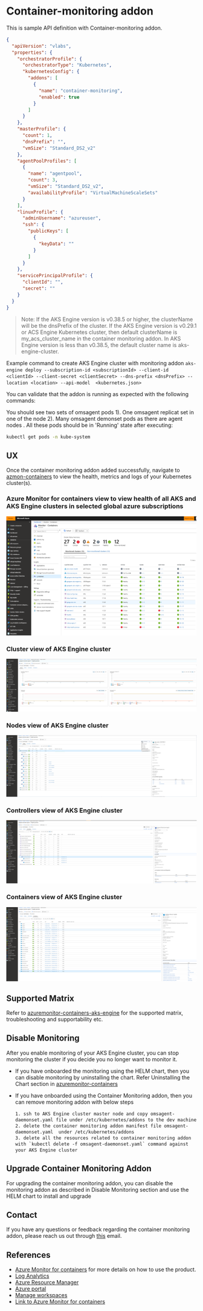 # Container-monitoring addon

This is sample API definition with Container-monitoring addon.

```json
{
  "apiVersion": "vlabs",
  "properties": {
    "orchestratorProfile": {
      "orchestratorType": "Kubernetes",
      "kubernetesConfig": {
        "addons": [
          {
            "name": "container-monitoring",
            "enabled": true
          }
        ]
      }
    },
    "masterProfile": {
      "count": 1,
      "dnsPrefix": "",
      "vmSize": "Standard_DS2_v2"
    },
    "agentPoolProfiles": [
      {
        "name": "agentpool",
        "count": 3,
        "vmSize": "Standard_DS2_v2",
        "availabilityProfile": "VirtualMachineScaleSets"
      }
    ],
    "linuxProfile": {
      "adminUsername": "azureuser",
      "ssh": {
        "publicKeys": [
          {
            "keyData": ""
          }
        ]
      }
    },
    "servicePrincipalProfile": {
      "clientId": "",
      "secret": ""
    }
  }
}

```
> Note: If the AKS Engine version is v0.38.5 or higher, the clusterName will be the dnsPrefix of the cluster. If the AKS Engine version is v0.29.1 or ACS Engine Kubernetes cluster, then default clusterName is my_acs_cluster_name in the container monitoring addon. In  AKS Engine version is less than v0.38.5, the default cluster name is aks-engine-cluster.

Example command to create AKS Engine cluster with monitoring addon
`aks-engine deploy --subscription-id <subscriptionId> --client-id <clientId> --client-secret <clientSecret> --dns-prefix <dnsPrefix> --location <location> --api-model  <kubernetes.json>`

You can validate that the addon is running as expected with the following commands:

You should see two sets of omsagent pods 1). One omsagent replicat set in one of the node 2). Many omsagent demonset pods as there are agent nodes .
All these pods should be in 'Running' state after executing:

```bash
kubectl get pods -n kube-system
```

## UX

Once the container monitoring addon added successfully, navigate to [azmon-containers](https://aka.ms/azmon-containers) to view the health, metrics and logs of your Kubernetes cluster(s).

### Azure Monitor for containers view to view health of all AKS and AKS Engine clusters in selected global azure subscriptions
![Image of Azure Monitor for containers](../../../docs/static/img/azure_monitor_aks_engine.png)

### Cluster view of AKS Engine cluster
![Image of Azure Monitor for containers](../../../docs/static/img/azure_monitor_aks_engine1.png)

### Nodes view of AKS Engine cluster
![Image of Azure Monitor for containers](../../../docs/static/img/azure_monitor_aks_engine2.png)

### Controllers view of AKS Engine cluster
![Image of Azure Monitor for containers](../../../docs/static/img/azure_monitor_aks_engine3.png)

### Containers view of AKS Engine cluster
![Image of Azure Monitor for containers](../../../docs/static/img/azure_monitor_aks_engine4.png)

## Supported Matrix

 Refer to [azuremonitor-containers-aks-engine](https://github.com/Microsoft/OMS-docker/blob/aks-engine/README.md) for the supported matrix, troubleshooting and supportability etc.

## Disable Monitoring

After you enable monitoring of your AKS Engine cluster, you can stop monitoring the cluster if you decide you no longer want to monitor it.

- If you have onboarded the monitoring using the HELM chart, then you can disable monitoring by uninstalling the chart. Refer Uninstalling the Chart section in [azuremonitor-containers](https://github.com/helm/charts/tree/master/incubator/azuremonitor-containers)

- If you have onboarded using the Container Monitoring addon, then you can remove monitoring addon with below steps

      1. ssh to AKS Engine cluster master node and copy omsagent-daemonset.yaml file under /etc/kubernetes/addons to the dev machine
      2. delete the container monitoring addon manifest file omsagent-daemonset.yaml  under /etc/kubernetes/addons
      3. delete all the resources related to container monitoring addon with `kubectl delete -f omsagent-daemonset.yaml` command against your AKS Engine cluster

## Upgrade Container Monitoring Addon

For upgrading the container monitoring addon, you can disable the monitoring addon as described in Disable Monitoring section and use the HELM chart to install and upgrade


## Contact

If you have any questions or feedback regarding the container monitoring addon, please reach us out through [this](mailto:askcoin@microsoft.com) email.

## References

- [Azure Monitor for containers](https://docs.microsoft.com/en-us/azure/azure-monitor/insights/container-insights-overview) for  more details on how to use the product.
- [Log Analytics](https://docs.microsoft.com/en-us/azure/azure-monitor/log-query/log-query-overview)
- [Azure Resource Manager](https://docs.microsoft.com/en-us/azure/azure-monitor/platform/template-workspace-configuration)
- [Azure portal](https://docs.microsoft.com/en-us/azure/azure-monitor/learn/quick-create-workspace)
- [Manage workspaces](https://docs.microsoft.com/en-us/azure/azure-monitor/platform/manage-access)
- [Link to Azure Monitor for containers](https://aka.ms/azmon-containers)
